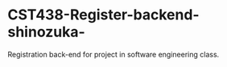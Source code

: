 # CST438-Register-backend-shinozuka-
Registration back-end for project in software engineering class.
